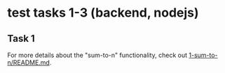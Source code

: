 # test tasks 1-3 (backend, nodejs)

## Task 1

For more details about the "sum-to-n" functionality, check out [1-sum-to-n/README.md](1-sum-to-n/README.md).

